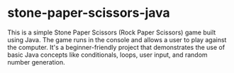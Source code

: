 # stone-paper-scissors-java
This is a simple Stone Paper Scissors (Rock Paper Scissors) game built using Java. The game runs in the console and allows a user to play against the computer. It's a beginner-friendly project that demonstrates the use of basic Java concepts like conditionals, loops, user input, and random number generation.
